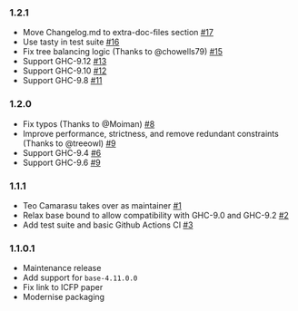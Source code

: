 
### 1.2.1
- Move Changelog.md to extra-doc-files section [#17](https://github.com/PSQueue/PSQueue/pull/17)
- Use tasty in test suite [#16](https://github.com/PSQueue/PSQueue/pull/16)
- Fix tree balancing logic (Thanks to @chowells79) [#15](https://github.com/PSQueue/PSQueue/pull/15)
- Support GHC-9.12 [#13](https://github.com/PSQueue/PSQueue/pull/13)
- Support GHC-9.10 [#12](https://github.com/PSQueue/PSQueue/pull/12)
- Support GHC-9.8 [#11](https://github.com/PSQueue/PSQueue/pull/11)

### 1.2.0

- Fix typos (Thanks to @Moiman) [#8](https://github.com/PSQueue/PSQueue/pull/8)
- Improve performance, strictness, and remove redundant constraints (Thanks to @treeowl) [#9](https://github.com/PSQueue/PSQueue/pull/9)
- Support GHC-9.4 [#6](https://github.com/PSQueue/PSQueue/pull/6)
- Support GHC-9.6 [#9](https://github.com/PSQueue/PSQueue/pull/9)


### 1.1.1

- Teo Camarasu takes over as maintainer [#1](https://github.com/TeofilC/PSQueue/pull/1)
- Relax base bound to allow compatibility with GHC-9.0 and GHC-9.2 [#2](https://github.com/TeofilC/PSQueue/pull/2)
- Add test suite and basic Github Actions CI [#3](https://github.com/TeofilC/PSQueue/pull/3)


### 1.1.0.1

- Maintenance release
- Add support for `base-4.11.0.0`
- Fix link to ICFP paper
- Modernise packaging
